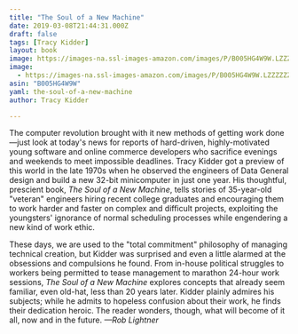 ```yaml
---
title: "The Soul of a New Machine"
date: 2019-03-08T21:44:31.000Z
draft: false
tags: [Tracy Kidder]
layout: book
image: https://images-na.ssl-images-amazon.com/images/P/B005HG4W9W.LZZZZZZZ.jpg
image: 
  - https://images-na.ssl-images-amazon.com/images/P/B005HG4W9W.LZZZZZZZ.jpg
asin: "B005HG4W9W"
yaml: the-soul-of-a-new-machine
author: Tracy Kidder

---
```


The computer revolution brought with it new methods of getting work done—just look at today's news for reports of hard-driven, highly-motivated young software and online commerce developers who sacrifice evenings and weekends to meet impossible deadlines. Tracy Kidder got a preview of this world in the late 1970s when he observed the engineers of Data General design and build a new 32-bit minicomputer in just one year. His thoughtful, prescient book, *The Soul of a New Machine*, tells stories of 35-year-old "veteran" engineers hiring recent college graduates and encouraging them to work harder and faster on complex and difficult projects, exploiting the youngsters' ignorance of normal scheduling processes while engendering a new kind of work ethic.  
  
These days, we are used to the "total commitment" philosophy of managing technical creation, but Kidder was surprised and even a little alarmed at the obsessions and compulsions he found. From in-house political struggles to workers being permitted to tease management to marathon 24-hour work sessions, *The Soul of a New Machine* explores concepts that already seem familiar, even old-hat, less than 20 years later. Kidder plainly admires his subjects; while he admits to hopeless confusion about their work, he finds their dedication heroic. The reader wonders, though, what will become of it all, now and in the future. *—Rob Lightner*